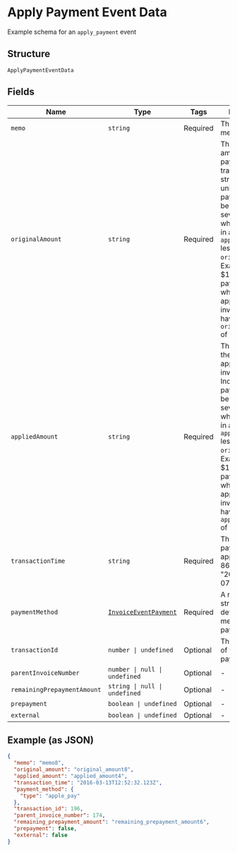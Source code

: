 
# Apply Payment Event Data

Example schema for an `apply_payment` event

## Structure

`ApplyPaymentEventData`

## Fields

| Name | Type | Tags | Description |
|  --- | --- | --- | --- |
| `memo` | `string` | Required | The payment memo |
| `originalAmount` | `string` | Required | The full, original amount of the payment transaction as a string in full units. Incoming payments can be split amongst several invoices, which will result in a `applied_amount` less than the `original_amount`. Example: A $100.99 payment, of which $40.11 is applied to this invoice, will have an `original_amount` of `"100.99"`. |
| `appliedAmount` | `string` | Required | The amount of the payment applied to this invoice. Incoming payments can be split amongst several invoices, which will result in a `applied_amount` less than the `original_amount`. Example: A $100.99 payment, of which $40.11 is applied to this invoice, will have an `applied_amount` of `"40.11"`. |
| `transactionTime` | `string` | Required | The time the payment was applied, in ISO 8601 format, i.e. "2019-06-07T17:20:06Z" |
| `paymentMethod` | [`InvoiceEventPayment`](../../doc/models/containers/invoice-event-payment.md) | Required | A nested data structure detailing the method of payment |
| `transactionId` | `number \| undefined` | Optional | The Chargify id of the original payment |
| `parentInvoiceNumber` | `number \| null \| undefined` | Optional | - |
| `remainingPrepaymentAmount` | `string \| null \| undefined` | Optional | - |
| `prepayment` | `boolean \| undefined` | Optional | - |
| `external` | `boolean \| undefined` | Optional | - |

## Example (as JSON)

```json
{
  "memo": "memo8",
  "original_amount": "original_amount8",
  "applied_amount": "applied_amount4",
  "transaction_time": "2016-03-13T12:52:32.123Z",
  "payment_method": {
    "type": "apple_pay"
  },
  "transaction_id": 196,
  "parent_invoice_number": 174,
  "remaining_prepayment_amount": "remaining_prepayment_amount6",
  "prepayment": false,
  "external": false
}
```

